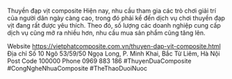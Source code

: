 Thuyền đạp vịt composite
Hiện nay, nhu cầu tham gia các trò chơi giải trí của người dân ngày càng cao, trong đó phải kể đến dịch vụ chơi thuyền đạp vịt đang rất được yêu thích. Theo đó, số lượng các doanh nghiệp cung cấp dịch vụ cũng mở ra nhiều hơn, nhu cầu mua sản phẩm cũng tăng lên.

Website  https://vietphatcomposite.com.vn/thuyen-dap-vit-composite.html
Địa chỉ        Số 10 Ngõ 53/59/50 Ngọa Long, P. Minh Khai, Bắc Từ Liêm, Hà Nội
Post Code       100000
Phone        0969 883 186
#ThuyenDuaComposite #CongNgheNhuaComposite #TheThaoDuoiNuoc
